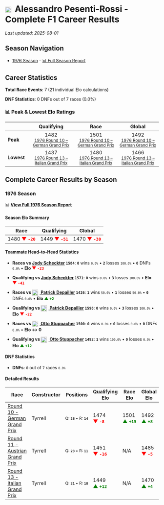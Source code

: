 # <img src="https://upload.wikimedia.org/wikipedia/commons/0/03/Flag_of_Italy.svg" alt="Italy" width="20" height="auto" style="vertical-align: middle; margin-right: 5px;" onerror="this.outerHTML='🇮🇹'; this.style.marginRight='5px';"/> Alessandro Pesenti-Rossi - Complete F1 Career Results

*Last updated: 2025-08-01*

## Season Navigation

- [1976 Season](#1976-season) - [📊 Full Season Report](../seasons/1976-season-report)

## Career Statistics

**Total Race Events**: 7 (21 individual Elo calculations)

**DNF Statistics**: 0 DNFs out of 7 races (0.0%)

### 📊 Peak & Lowest Elo Ratings

| &nbsp; | Qualifying | Race | Global |
|-------|------------|------|--------|
| **Peak** | <center> 1482 <br/><small> [1976 Round 10 – German Grand Prix](../seasons/1976-season-report#round-10-german-grand-prix) </small></center> | <center> 1501 <br/><small> [1976 Round 10 – German Grand Prix](../seasons/1976-season-report#round-10-german-grand-prix) </small></center> | <center> 1492  <br/><small> [1976 Round 10 – German Grand Prix](../seasons/1976-season-report#round-10-german-grand-prix) </small></center> |
| **Lowest** | <center> 1437 <br/><small> [1976 Round 13 – Italian Grand Prix](../seasons/1976-season-report#round-13-italian-grand-prix) </small></center> | <center> 1480 <br/><small> [1976 Round 13 – Italian Grand Prix](../seasons/1976-season-report#round-13-italian-grand-prix) </small></center> | <center> 1466 <br/><small> [1976 Round 13 – Italian Grand Prix](../seasons/1976-season-report#round-13-italian-grand-prix) </small></center> |


## Complete Career Results by Season

### 1976 Season

📊 **[View Full 1976 Season Report](../seasons/1976-season-report)**

#### Season Elo Summary

| Race | Qualifying | Global |
|------|------------|--------|
| 1480 **<span style="color: red;">▼&nbsp;`-20`</span>** | 1449 **<span style="color: red;">▼&nbsp;`-51`</span>** | 1470 **<span style="color: red;">▼&nbsp;`-30`</span>** |

#### Teammate Head-to-Head Statistics

- **Races vs [Jody Scheckter](jody-scheckter) `1584`**: **`0`** wins <small>`0.0%`</small> • **`2`** losses <small>`100.0%`</small> • **`0`** DNFs <small>`0.0%`</small> • **Elo <span style="color: red;">▼&nbsp;`-23`</span>**
- **Qualifying vs [Jody Scheckter](jody-scheckter) `1571`**: **`0`** wins <small>`0.0%`</small> • **`3`** losses <small>`100.0%`</small> • **Elo <span style="color: red;">▼&nbsp;`-41`</span>**

- **Races vs [<img src="https://upload.wikimedia.org/wikipedia/commons/c/c3/Flag_of_France.svg" alt="France" width="20" height="auto" style="vertical-align: middle; margin-right: 5px;" onerror="this.outerHTML='🇫🇷'; this.style.marginRight='5px';"/> Patrick Depailler](patrick-depailler) `1426`**: **`1`** wins <small>`50.0%`</small> • **`1`** losses <small>`50.0%`</small> • **`0`** DNFs <small>`0.0%`</small> • **Elo <span style="color: green;">▲&nbsp;`+2`</span>**
- **Qualifying vs [<img src="https://upload.wikimedia.org/wikipedia/commons/c/c3/Flag_of_France.svg" alt="France" width="20" height="auto" style="vertical-align: middle; margin-right: 5px;" onerror="this.outerHTML='🇫🇷'; this.style.marginRight='5px';"/> Patrick Depailler](patrick-depailler) `1598`**: **`0`** wins <small>`0.0%`</small> • **`3`** losses <small>`100.0%`</small> • **Elo <span style="color: red;">▼&nbsp;`-22`</span>**

- **Races vs [<img src="https://upload.wikimedia.org/wikipedia/commons/4/41/Flag_of_Austria.svg" alt="Austria" width="20" height="auto" style="vertical-align: middle; margin-right: 5px;" onerror="this.outerHTML='🇦🇹'; this.style.marginRight='5px';"/> Otto Stuppacher](otto-stuppacher) `1500`**: **`0`** wins <small>`0.0%`</small> • **`0`** losses <small>`0.0%`</small> • **`0`** DNFs <small>`0.0%`</small> • **Elo ↔ 0**
- **Qualifying vs [<img src="https://upload.wikimedia.org/wikipedia/commons/4/41/Flag_of_Austria.svg" alt="Austria" width="20" height="auto" style="vertical-align: middle; margin-right: 5px;" onerror="this.outerHTML='🇦🇹'; this.style.marginRight='5px';"/> Otto Stuppacher](otto-stuppacher) `1492`**: **`1`** wins <small>`100.0%`</small> • **`0`** losses <small>`0.0%`</small> • **Elo <span style="color: green;">▲&nbsp;`+12`</span>**

#### DNF Statistics

- **DNFs**: `0` out of `7` races <small>`0.0%`</small>

#### Detailed Results

| Race | Constructor | Positions | Qualifying Elo | Race Elo | Global Elo | Teammate |
|------|-------------|-----------|----------------|----------|------------|----------|
| [Round 10 - German Grand Prix](../seasons/1976-season-report#round-10-german-grand-prix) | Tyrrell | <small>Q:&nbsp;**`26`**&nbsp;•&nbsp;R:&nbsp;**`14`**</small> | 1474 **<span style="color: red;">▼&nbsp;`-8`</span>** | 1501 **<span style="color: green;">▲&nbsp;`+15`</span>** | 1492 **<span style="color: green;">▲&nbsp;`+8`</span>** | [Jody Scheckter](jody-scheckter)<br/><small>Q:&nbsp;**`8`**&nbsp;•&nbsp;R:&nbsp;**`2`**</small> |
| [Round 11 - Austrian Grand Prix](../seasons/1976-season-report#round-11-austrian-grand-prix) | Tyrrell | <small>Q:&nbsp;**`23`**&nbsp;•&nbsp;R:&nbsp;**`11`**</small> | 1451 **<span style="color: red;">▼&nbsp;`-16`</span>** | N/A | 1485 **<span style="color: red;">▼&nbsp;`-5`</span>** | [<img src="https://upload.wikimedia.org/wikipedia/commons/c/c3/Flag_of_France.svg" alt="France" width="20" height="auto" style="vertical-align: middle; margin-right: 5px;" onerror="this.outerHTML='🇫🇷'; this.style.marginRight='5px';"/> Patrick Depailler](patrick-depailler)<br/><small>Q:&nbsp;**`13`**&nbsp;•&nbsp;R:&nbsp;**`DNF`**</small> |
| [Round 13 - Italian Grand Prix](../seasons/1976-season-report#round-13-italian-grand-prix) | Tyrrell | <small>Q:&nbsp;**`21`**&nbsp;•&nbsp;R:&nbsp;**`18`**</small> | 1449 **<span style="color: green;">▲&nbsp;`+12`</span>** | N/A | 1470 **<span style="color: green;">▲&nbsp;`+4`</span>** | [Jody Scheckter](jody-scheckter)<br/><small>Q:&nbsp;**`2`**&nbsp;•&nbsp;R:&nbsp;**`5`**</small> |

